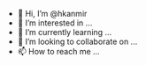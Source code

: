 - 👋 Hi, I’m @hkanmir
- 👀 I’m interested in ...
- 🌱 I’m currently learning ...
- 💞️ I’m looking to collaborate on ...
- 📫 How to reach me ...

<!---
hkanmir/hkanmir is a ✨ special ✨ repository because its `README.md` (this file) appears on your GitHub profile.
You can click the Preview link to take a look at your changes.
--->

